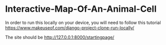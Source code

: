# Interactive-Map-Of-An-Animal-Cell

In order to run this locally on your device, you will need to follow this tutorial https://www.makeuseof.com/django-project-clone-run-locally/

The site should be http://127.0.0.1:8000/startingpage/
